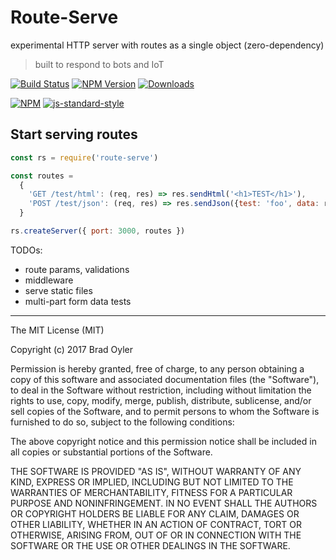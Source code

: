 # Route-Serve
experimental HTTP server with routes as a single object (zero-dependency)
> built to respond to bots and IoT

[![Build Status](https://travis-ci.org/bradoyler/route-serve.svg?branch=master)](https://travis-ci.org/bradoyler/route-serve)
[![NPM Version][npm-image]][npm-url]
[![Downloads][downloads-image]][npm-url]

[![NPM](https://nodei.co/npm/route-serve.png?downloads=true&downloadRank=true)](https://nodei.co/npm/route-serve/) [![js-standard-style](https://cdn.rawgit.com/feross/standard/master/badge.svg)](https://github.com/feross/standard)

## Start serving routes
```js
const rs = require('route-serve')

const routes =
  {
    'GET /test/html': (req, res) => res.sendHtml('<h1>TEST</h1>'),
    'POST /test/json': (req, res) => res.sendJson({test: 'foo', data: req.postData})
  }

rs.createServer({ port: 3000, routes })
```

TODOs:
- route params, validations
- middleware
- serve static files
- multi-part form data tests

------
The MIT License (MIT)

Copyright (c) 2017 Brad Oyler

Permission is hereby granted, free of charge, to any person obtaining a copy
of this software and associated documentation files (the "Software"), to deal
in the Software without restriction, including without limitation the rights
to use, copy, modify, merge, publish, distribute, sublicense, and/or sell
copies of the Software, and to permit persons to whom the Software is
furnished to do so, subject to the following conditions:

The above copyright notice and this permission notice shall be included in all
copies or substantial portions of the Software.

THE SOFTWARE IS PROVIDED "AS IS", WITHOUT WARRANTY OF ANY KIND, EXPRESS OR
IMPLIED, INCLUDING BUT NOT LIMITED TO THE WARRANTIES OF MERCHANTABILITY,
FITNESS FOR A PARTICULAR PURPOSE AND NONINFRINGEMENT. IN NO EVENT SHALL THE
AUTHORS OR COPYRIGHT HOLDERS BE LIABLE FOR ANY CLAIM, DAMAGES OR OTHER
LIABILITY, WHETHER IN AN ACTION OF CONTRACT, TORT OR OTHERWISE, ARISING FROM,
OUT OF OR IN CONNECTION WITH THE SOFTWARE OR THE USE OR OTHER DEALINGS IN THE
SOFTWARE.

[npm-image]: https://img.shields.io/npm/v/route-serve.svg
[downloads-image]: http://img.shields.io/npm/dm/route-serve.svg
[npm-url]: https://npmjs.org/package/route-serve
